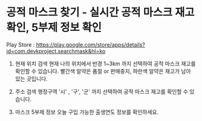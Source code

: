 # 공적 마스크 찾기 - 실시간 공적 마스크 재고 확인, 5부제 정보 확인

Play Store : https://play.google.com/store/apps/details?id=com.devkproject.searchmask&hl=ko

1. 현재 위치 검색
현재 나의 위치에서 반경 1~3km 까지 선택하여 공적 마스크 재고를 확인할 수 있습니다.
빨간색 알약은 품절 or 판매중지, 파란색 알약은 재고가 남아 있는 곳입니다.

2. 주소 검색
행정구역 '시' , '구', '군' 까지 선택하여 공적 마스크 재고를 확인할 수 있습니다.

3. 마스크 5부제 정보
오늘 구입 가능한 출생연도 정보를 확인하세요.
